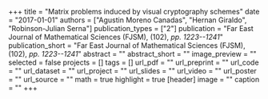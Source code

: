 +++
title = "Matrix problems induced by visual cryptography schemes"
date = "2017-01-01"
authors = ["Agustin Moreno Canadas", "Hernan Giraldo", "Robinson-Julian Serna"]
publication_types = ["2"]
publication = "Far East Journal of Mathematical Sciences (FJSM), (102), _pp. 1223--1241_"
publication_short = "Far East Journal of Mathematical Sciences (FJSM), (102), _pp. 1223--1241_"
abstract = ""
abstract_short = ""
image_preview = ""
selected = false
projects = []
tags = []
url_pdf = ""
url_preprint = ""
url_code = ""
url_dataset = ""
url_project = ""
url_slides = ""
url_video = ""
url_poster = ""
url_source = ""
math = true
highlight = true
[header]
image = ""
caption = ""
+++
